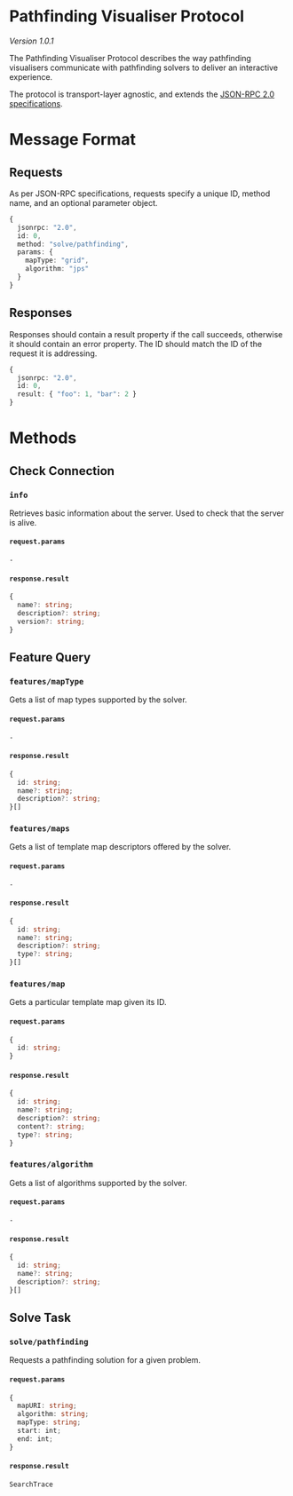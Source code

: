 # Pathfinding Visualiser Protocol

_Version 1.0.1_

The Pathfinding Visualiser Protocol describes the way pathfinding visualisers communicate with pathfinding solvers to deliver an interactive experience.

The protocol is transport-layer agnostic, and extends the [JSON-RPC 2.0 specifications](https://www.jsonrpc.org/specification).

# Message Format

## Requests

As per JSON-RPC specifications, requests specify a unique ID, method name, and an optional parameter object.

```ts
{
  jsonrpc: "2.0",
  id: 0,
  method: "solve/pathfinding",
  params: {
    mapType: "grid",
    algorithm: "jps"
  }
}
```

## Responses

Responses should contain a result property if the call succeeds, otherwise it should contain an error property. The ID should match the ID of the request it is addressing.

```ts
{
  jsonrpc: "2.0",
  id: 0,
  result: { "foo": 1, "bar": 2 }
}
```

# Methods

## Check Connection

### `info`

Retrieves basic information about the server. Used to check that the server is alive.

#### `request.params`

`-`

#### `response.result`

```ts
{
  name?: string;
  description?: string;
  version?: string;
}
```

## Feature Query

### `features/mapType`

Gets a list of map types supported by the solver.

#### `request.params`

`-`

#### `response.result`

```ts
{
  id: string;
  name?: string;
  description?: string;
}[]
```

### `features/maps`

Gets a list of template map descriptors offered by the solver.

#### `request.params`

`-`

#### `response.result`

```ts
{
  id: string;
  name?: string;
  description?: string;
  type?: string;
}[]
```

### `features/map`

Gets a particular template map given its ID.

#### `request.params`

```ts
{
  id: string;
}
```

#### `response.result`

```ts
{
  id: string;
  name?: string;
  description?: string;
  content?: string;
  type?: string;
}
```

### `features/algorithm`

Gets a list of algorithms supported by the solver.

#### `request.params`

`-`

#### `response.result`

```ts
{
  id: string;
  name?: string;
  description?: string;
}[]
```

## Solve Task

### `solve/pathfinding`

Requests a pathfinding solution for a given problem.

#### `request.params`

```ts
{
  mapURI: string;
  algorithm: string;
  mapType: string;
  start: int;
  end: int;
}
```

#### `response.result`

`SearchTrace`
